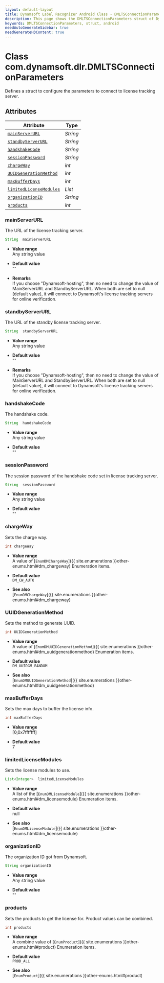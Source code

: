 ```yaml
---
layout: default-layout
title: Dynamsoft Label Recognizer Android Class - DMLTSConnectionParameters
description: This page shows the DMLTSConnectionParameters struct of Dynamsoft Label Recognizer for Android Language.
keywords: DMLTSConnectionParameters, struct, android
needAutoGenerateSidebar: true
needGenerateH3Content: true
---
```



# Class com.dynamsoft.dlr.DMLTSConnectionParameters
Defines a struct to configure the parameters to connect to license tracking server.  


## Attributes
    
| Attribute | Type |
|---------- | ---- |
| [`mainServerURL`](#mainserverurl) | *String* |
| [`standbyServerURL`](#standbyserverurl) | *String* |
| [`handshakeCode`](#handshakecode) | *String* |
| [`sessionPassword`](#sessionpassword) | *String* |
| [`chargeWay`](#chargeway) | *int* |
| [`UUIDGenerationMethod`](#uuidgenerationmethod) | *int* |
| [`maxBufferDays`](#maxbufferdays) | *int* |
| [`limitedLicenseModules`](#limitedlicensemodules) | *List<Integer>* |
| [`organizationID`](#organizationid) | *String* |
| [`products`](#products) | *int* |


### mainServerURL
The URL of the license tracking server.
```java
String  mainServerURL
```
- **Value range**   
    Any string value   
      
- **Default value**   
    ""

- **Remarks**   
    If you choose "Dynamsoft-hosting", then no need to change the value of MainServerURL and StandbyServerURL. When both are set to null (default value), it will connect to Dynamsoft's license tracking servers for online verification.   


### standbyServerURL
The URL of the standby license tracking server.
```java
String  standbyServerURL
```
- **Value range**   
    Any string value   
      
- **Default value**   
    ""

- **Remarks**   
    If you choose "Dynamsoft-hosting", then no need to change the value of MainServerURL and StandbyServerURL. When both are set to null (default value), it will connect to Dynamsoft's license tracking servers for online verification.   


### handshakeCode
The handshake code.
```java
String  handshakeCode
```
- **Value range**   
    Any string value   
      
- **Default value**   
    ""

### sessionPassword
The session password of the handshake code set in license tracking server.
```java
String  sessionPassword
```
- **Value range**   
    Any string value   
      
- **Default value**   
    ""

### chargeWay
Sets the charge way.
```java
int chargeWay
```
- **Value range**   
    A value of [`EnumDMChargeWay`]({{ site.enumerations }}other-enums.html#dm_chargeway) Enumeration items.
      
- **Default value**   
    `DM_CW_AUTO`
    
- **See also**  
    [`EnumDMChargeWay`]({{ site.enumerations }}other-enums.html#dm_chargeway)
      

### UUIDGenerationMethod
Sets the method to generate UUID.
```java
int UUIDGenerationMethod
```
- **Value range**   
    A value of [`EnumDMUUIDGenerationMethod`]({{ site.enumerations }}other-enums.html#dm_uuidgenerationmethod) Enumeration items.
      
- **Default value**   
    `DM_UUIDGM_RANDOM`
    
- **See also**  
    [`EnumDMUUIDGenerationMethod`]({{ site.enumerations }}other-enums.html#dm_uuidgenerationmethod)
      

### maxBufferDays
Sets the max days to buffer the license info.
```java
int maxBufferDays
```
- **Value range**   
    [0,0x7fffffff]   
      
- **Default value**   
    7

### limitedLicenseModules
Sets the license modules to use.
```java
List<Integer>  limitedLicenseModules
```
- **Value range**   
    A list of the [`EnumDMLicenseModule`]({{ site.enumerations }}other-enums.html#dm_licensemodule) Enumeration items.   
      
- **Default value**   
    null
    
- **See also**  
    [`EnumDMLicenseModule`]({{ site.enumerations }}other-enums.html#dm_licensemodule)    
      

### organizationID
The organization ID got from Dynamsoft.
```java
String organizationID
```
- **Value range**   
    Any string value   
      
- **Default value**   
    ""

### products
Sets the products to get the license for. Product values can be combined.
```java
int products
```
- **Value range**   
    A combine value of [`EnumProduct`]({{ site.enumerations }}other-enums.html#product) Enumeration items.
      
- **Default value**   
    `PROD_ALL`
    
- **See also**  
    [`EnumProduct`]({{ site.enumerations }}other-enums.html#product)